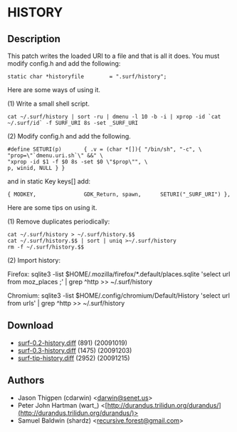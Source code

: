 HISTORY
=======

Description
-----------

This patch writes the loaded URI to a file and that is all it does.  You must modify config.h and 
add the following:

	static char *historyfile        = ".surf/history";

Here are some ways of using it.

(1) Write a small shell script.

	cat ~/.surf/history | sort -ru | dmenu -l 10 -b -i | xprop -id `cat ~/.surf/id` -f SURF_URI 8s -set _SURF_URI

(2) Modify config.h and add the following.

	#define SETURI(p)       { .v = (char *[]){ "/bin/sh", "-c", \
	"prop=\"`dmenu.uri.sh`\" &&" \
	"xprop -id $1 -f $0 8s -set $0 \"$prop\"", \
	p, winid, NULL } }

and in static Key keys[] add:

	{ MODKEY,               GDK_Return, spawn,      SETURI("_SURF_URI") },

Here are some tips on using it.

(1) Remove duplicates periodically:

	cat ~/.surf/history > ~/.surf/history.$$
	cat ~/.surf/history.$$ | sort | uniq >~/.surf/history
	rm -f ~/.surf/history.$$

(2) Import history:

Firefox:
	sqlite3 -list $HOME/.mozilla/firefox/*.default/places.sqlite 'select url from moz_places ;' | grep ^http >> ~/.surf/history

Chromium:
	sqlite3 -list $HOME/.config/chromium/Default/History 'select url from urls' | grep ^http >> ~/.surf/history

Download
--------

* [surf-0.2-history.diff](surf-0.2-history.diff) (891) (20091019)
* [surf-0.3-history.diff](surf-0.3-history.diff) (1475) (20091203)
* [surf-tip-history.diff](surf-tip-history.diff) (2952) (20091215)

Authors
-------

* Jason Thigpen (cdarwin) <[darwin@senet.us](mailto:darwin@senet.us)>
* Peter John Hartman (wart_) <[http://durandus.trilidun.org/durandus/](http://durandus.trilidun.org/durandus/)>
* Samuel Baldwin (shardz) <[recursive.forest@gmail.com](mailto:recursive.forest@gmail.com)>
